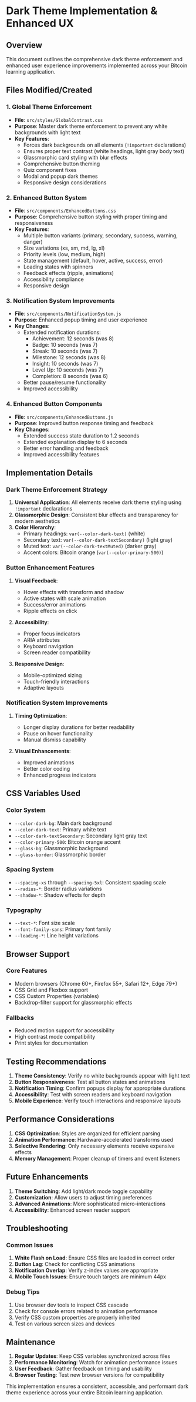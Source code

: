# Dark Theme Implementation & Enhanced UX

## Overview
This document outlines the comprehensive dark theme enforcement and enhanced user experience improvements implemented across your Bitcoin learning application.

## Files Modified/Created

### 1. Global Theme Enforcement
- **File**: `src/styles/GlobalContrast.css`
- **Purpose**: Master dark theme enforcement to prevent any white backgrounds with light text
- **Key Features**:
  - Forces dark backgrounds on all elements (`!important` declarations)
  - Ensures proper text contrast (white headings, light gray body text)
  - Glassmorphic card styling with blur effects
  - Comprehensive button theming
  - Quiz component fixes
  - Modal and popup dark themes
  - Responsive design considerations

### 2. Enhanced Button System
- **File**: `src/components/EnhancedButtons.css`
- **Purpose**: Comprehensive button styling with proper timing and responsiveness
- **Key Features**:
  - Multiple button variants (primary, secondary, success, warning, danger)
  - Size variations (xs, sm, md, lg, xl)
  - Priority levels (low, medium, high)
  - State management (default, hover, active, success, error)
  - Loading states with spinners
  - Feedback effects (ripple, animations)
  - Accessibility compliance
  - Responsive design

### 3. Notification System Improvements
- **File**: `src/components/NotificationSystem.js`
- **Purpose**: Enhanced popup timing and user experience
- **Key Changes**:
  - Extended notification durations:
    - Achievement: 12 seconds (was 8)
    - Badge: 10 seconds (was 7)
    - Streak: 10 seconds (was 7)
    - Milestone: 12 seconds (was 8)
    - Insight: 10 seconds (was 7)
    - Level Up: 10 seconds (was 7)
    - Completion: 8 seconds (was 6)
  - Better pause/resume functionality
  - Improved accessibility

### 4. Enhanced Button Components
- **File**: `src/components/EnhancedButtons.js`
- **Purpose**: Improved button response timing and feedback
- **Key Changes**:
  - Extended success state duration to 1.2 seconds
  - Extended explanation display to 6 seconds
  - Better error handling and feedback
  - Improved accessibility features

## Implementation Details

### Dark Theme Enforcement Strategy

1. **Universal Application**: All elements receive dark theme styling using `!important` declarations
2. **Glassmorphic Design**: Consistent blur effects and transparency for modern aesthetics
3. **Color Hierarchy**: 
   - Primary headings: `var(--color-dark-text)` (white)
   - Secondary text: `var(--color-dark-textSecondary)` (light gray)
   - Muted text: `var(--color-dark-textMuted)` (darker gray)
   - Accent colors: Bitcoin orange (`var(--color-primary-500)`)

### Button Enhancement Features

1. **Visual Feedback**: 
   - Hover effects with transform and shadow
   - Active states with scale animation
   - Success/error animations
   - Ripple effects on click

2. **Accessibility**:
   - Proper focus indicators
   - ARIA attributes
   - Keyboard navigation
   - Screen reader compatibility

3. **Responsive Design**:
   - Mobile-optimized sizing
   - Touch-friendly interactions
   - Adaptive layouts

### Notification System Improvements

1. **Timing Optimization**:
   - Longer display durations for better readability
   - Pause on hover functionality
   - Manual dismiss capability

2. **Visual Enhancements**:
   - Improved animations
   - Better color coding
   - Enhanced progress indicators

## CSS Variables Used

### Color System
- `--color-dark-bg`: Main dark background
- `--color-dark-text`: Primary white text
- `--color-dark-textSecondary`: Secondary light gray text
- `--color-primary-500`: Bitcoin orange accent
- `--glass-bg`: Glassmorphic background
- `--glass-border`: Glassmorphic border

### Spacing System
- `--spacing-xs` through `--spacing-5xl`: Consistent spacing scale
- `--radius-*`: Border radius variations
- `--shadow-*`: Shadow effects for depth

### Typography
- `--text-*`: Font size scale
- `--font-family-sans`: Primary font family
- `--leading-*`: Line height variations

## Browser Support

### Core Features
- Modern browsers (Chrome 60+, Firefox 55+, Safari 12+, Edge 79+)
- CSS Grid and Flexbox support
- CSS Custom Properties (variables)
- Backdrop-filter support for glassmorphic effects

### Fallbacks
- Reduced motion support for accessibility
- High contrast mode compatibility
- Print styles for documentation

## Testing Recommendations

1. **Theme Consistency**: Verify no white backgrounds appear with light text
2. **Button Responsiveness**: Test all button states and animations
3. **Notification Timing**: Confirm popups display for appropriate durations
4. **Accessibility**: Test with screen readers and keyboard navigation
5. **Mobile Experience**: Verify touch interactions and responsive layouts

## Performance Considerations

1. **CSS Optimization**: Styles are organized for efficient parsing
2. **Animation Performance**: Hardware-accelerated transforms used
3. **Selective Rendering**: Only necessary elements receive expensive effects
4. **Memory Management**: Proper cleanup of timers and event listeners

## Future Enhancements

1. **Theme Switching**: Add light/dark mode toggle capability
2. **Customization**: Allow users to adjust timing preferences
3. **Advanced Animations**: More sophisticated micro-interactions
4. **Accessibility**: Enhanced screen reader support

## Troubleshooting

### Common Issues

1. **White Flash on Load**: Ensure CSS files are loaded in correct order
2. **Button Lag**: Check for conflicting CSS animations
3. **Notification Overlap**: Verify z-index values are appropriate
4. **Mobile Touch Issues**: Ensure touch targets are minimum 44px

### Debug Tips

1. Use browser dev tools to inspect CSS cascade
2. Check for console errors related to animation performance
3. Verify CSS custom properties are properly inherited
4. Test on various screen sizes and devices

## Maintenance

1. **Regular Updates**: Keep CSS variables synchronized across files
2. **Performance Monitoring**: Watch for animation performance issues
3. **User Feedback**: Gather feedback on timing and usability
4. **Browser Testing**: Test new browser versions for compatibility

This implementation ensures a consistent, accessible, and performant dark theme experience across your entire Bitcoin learning application.
